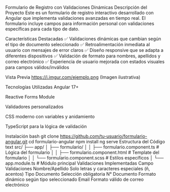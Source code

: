 Formulario de Registro con Validaciones Dinámicas
Descripción del Proyecto
Este es un formulario de registro interactivo desarrollado con Angular que implementa validaciones avanzadas en tiempo real. El formulario incluye campos para información personal con validaciones específicas para cada tipo de dato.

Características Destacadas
✅ Validaciones dinámicas que cambian según el tipo de documento seleccionado
✅ Retroalimentación inmediata al usuario con mensajes de error claros
✅ Diseño responsive que se adapta a diferentes dispositivos
✅ Validación de formato para nombres, apellidos y correo electrónico
✅ Experiencia de usuario mejorada con estados visuales para campos válidos/inválidos

Vista Previa
https://i.imgur.com/ejemplo.png (Imagen ilustrativa)

Tecnologías Utilizadas
Angular 17+

Reactive Forms Module

Validadores personalizados

CSS moderno con variables y anidamiento

TypeScript para la lógica de validación

Instalación
bash
git clone https://github.com/tu-usuario/formulario-angular.git
cd formulario-angular
npm install
ng serve
Estructura del Código
text
src/
├── app/
│   ├── formulario/
│   │   ├── formulario.component.ts    # Lógica del formulario
│   │   ├── formulario.component.html  # Template del formulario
│   │   └── formulario.component.scss  # Estilos específicos
│   └── app.module.ts                  # Módulo principal
Validaciones Implementadas
Campo	Validaciones
Nombre/Apellido	Solo letras y caracteres especiales (ñ, acentos)
Tipo Documento	Selección obligatoria
N° Documento	Formato dinámico según tipo seleccionado
Email	Formato válido de correo electrónico
